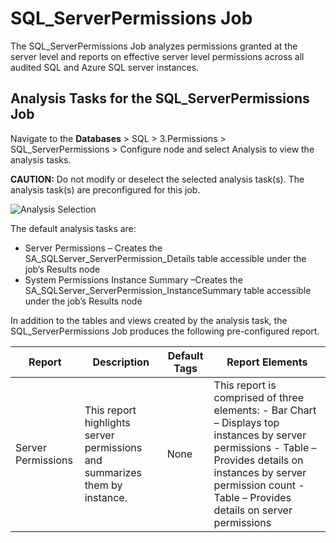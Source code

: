 # SQL_ServerPermissions Job

The SQL_ServerPermissions Job analyzes permissions granted at the server level and reports on
effective server level permissions across all audited SQL and Azure SQL server instances.

## Analysis Tasks for the SQL_ServerPermissions Job

Navigate to the **Databases** > SQL > 3.Permissions > SQL_ServerPermissions > Configure node and
select Analysis to view the analysis tasks.

**CAUTION:** Do not modify or deselect the selected analysis task(s). The analysis task(s) are
preconfigured for this job.

![Analysis Selection](/img/product_docs/accessanalyzer/11.6/accessanalyzer/solutions/databases/sql/permissions/sqljobgroup41.webp)

The default analysis tasks are:

- Server Permissions – Creates the SA_SQLServer_ServerPermission_Details table accessible under the
  job’s Results node
- System Permissions Instance Summary –Creates the SA_SQLServer_ServerPermission_InstanceSummary
  table accessible under the job’s Results node

In addition to the tables and views created by the analysis task, the SQL_ServerPermissions Job
produces the following pre-configured report.

| Report             | Description                                                                | Default Tags | Report Elements                                                                                                                                                                                                            |
| ------------------ | -------------------------------------------------------------------------- | ------------ | -------------------------------------------------------------------------------------------------------------------------------------------------------------------------------------------------------------------------- |
| Server Permissions | This report highlights server permissions and summarizes them by instance. | None         | This report is comprised of three elements: - Bar Chart – Displays top instances by server permissions - Table – Provides details on instances by server permission count - Table – Provides details on server permissions |
